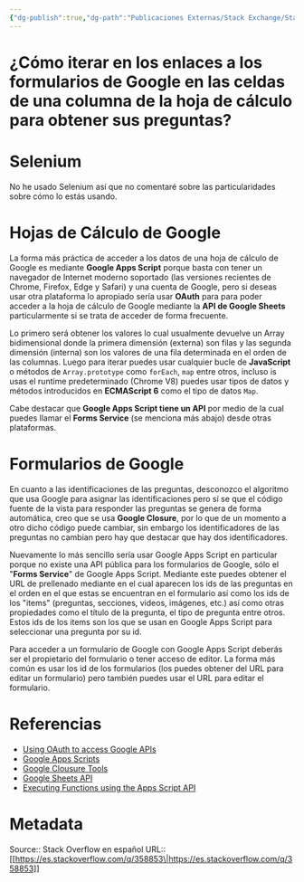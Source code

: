 ```yaml
---
{"dg-publish":true,"dg-path":"Publicaciones Externas/Stack Exchange/Stack Overflow en español/es.stackoverflow.com-358853.md","permalink":"/publicaciones-externas/stack-exchange/stack-overflow-en-espanol/es-stackoverflow-com-358853/","title":"¿Cómo iterar en los enlaces a los formularios de Google en las celdas de una columna de la hoja de cálculo para obtener sus preguntas?","hide":true,"noteIcon":"default","created":"2024-04-03T12:49:10.680-06:00","updated":"2024-04-05T16:43:56.638-06:00"}
---
```


# ¿Cómo iterar en los enlaces a los formularios de Google en las celdas de una columna de la hoja de cálculo para obtener sus preguntas?

# Selenium
No he usado Selenium así que no comentaré sobre las particularidades sobre cómo lo estás usando.

# Hojas de Cálculo de Google

La forma más práctica de acceder a los datos de una hoja de cálculo de Google es mediante **Google Apps Script** porque basta con tener un navegador de Internet moderno soportado (las versiones recientes de Chrome, Firefox, Edge y Safari) y una cuenta de Google, pero si deseas usar otra plataforma lo apropiado sería usar **OAuth** para para poder acceder a la hoja de cálculo de Google mediante la **API de Google Sheets** particularmente si se trata de acceder de forma frecuente.

Lo primero será obtener los valores lo cual usualmente devuelve un Array bidimensional donde la primera dimensión (externa) son filas y las segunda dimensión (interna) son los valores de una fila determinada en el orden de las columnas.
Luego para iterar puedes usar cualquier bucle de **JavaScript** o métodos de `Array.prototype` como `forEach`, `map` entre otros, incluso is usas el runtime predeterminado (Chrome V8) puedes usar tipos de datos y métodos introducidos en **ECMAScript 6** como el tipo de datos `Map`.

Cabe destacar que **Google Apps Script tiene un API** por medio de la cual puedes llamar el **Forms Service** (se menciona más abajo) desde otras plataformas.

# Formularios de Google  

En cuanto a las identificaciones de las preguntas, desconozco el algoritmo que usa Google para asignar las identificaciones pero sí se que el código fuente de la vista para responder las preguntas se genera de forma automática, creo que se usa **Google Closure**, por lo que de un momento a otro dicho código puede cambiar, sin embargo los identificadores de las preguntas no cambian pero hay que destacar que hay dos identificadores.

Nuevamente lo más sencillo sería usar Google Apps Script en particular porque no existe una API pública para los formularios de Google, sólo el "**Forms Service**" de Google Apps Script. Mediante este puedes obtener el URL de prellenado mediante en el cual aparecen los ids de las preguntas en el orden en el que estas se encuentran en el formulario así como los ids de los "items" (preguntas, secciones, videos, imágenes, etc.) así como otras propiedades como el título de la pregunta, el tipo de pregunta entre otros. Estos ids de los items son los que se usan en Google Apps Script para seleccionar una pregunta por su id.

Para acceder a un formulario de Google con Google Apps Script deberás ser el propietario del formulario o tener acceso de editor. La forma más común es usar los id de los formularios (los puedes obtener del URL para editar un formulario) pero también puedes usar el URL para editar el formulario.

# Referencias

- [Using OAuth to access Google APIs](https://developers.google.com/identity/protocols/oauth2)
- [Google Apps Scripts](https://developers.google.com/apps-script)
- [Google Clousure Tools](https://developers.google.com/closure)
- [Google Sheets API](https://developers.google.com/sheets/api)
- [Executing Functions using the Apps Script API](https://developers.google.com/apps-script/api/how-tos/execute)

# Metadata
Source:: Stack Overflow en español
URL:: [[https://es.stackoverflow.com/q/358853\|https://es.stackoverflow.com/q/358853]]

